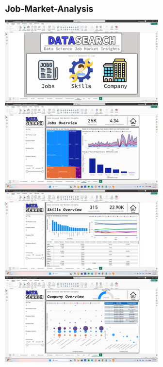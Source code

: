 # Job-Market-Analysis

 ![iamge alt](https://github.com/asaad2k/Job-Market-Analysis/blob/main/JobMarket%20Analysis%20Pictures/Home%20Page.png?raw=true)
 ![iamge alt](https://github.com/asaad2k/Job-Market-Analysis/blob/main/JobMarket%20Analysis%20Pictures/Jobs%20Page.png?raw=true)
 ![iamge alt](https://github.com/asaad2k/Job-Market-Analysis/blob/main/JobMarket%20Analysis%20Pictures/Skills%20Page.png?raw=true)
![iamge alt](https://github.com/asaad2k/Job-Market-Analysis/blob/main/JobMarket%20Analysis%20Pictures/Company%20Page.png?raw=true)

